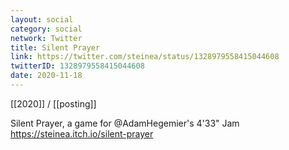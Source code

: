 ```yaml
---
layout: social
category: social
network: Twitter
title: Silent Prayer
link: https://twitter.com/steinea/status/1328979558415044608
twitterID: 1328979558415044608
date: 2020-11-18
---
```


[[2020]] / [[posting]]

Silent Prayer, a game for @AdamHegemier's 4'33" Jam <https://steinea.itch.io/silent-prayer>
